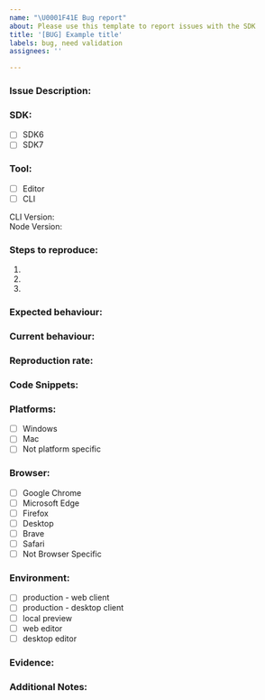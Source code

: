 ```yaml
---
name: "\U0001F41E Bug report"
about: Please use this template to report issues with the SDK
title: '[BUG] Example title'
labels: bug, need validation
assignees: ''

---
```


### **Issue Description:**

<!-- A clear and concise description of what the bug is. -->

### **SDK:**

<!-- Check the SDK version(s) where this issue is observed. -->
- [ ] SDK6
- [ ] SDK7

### **Tool:**

<!-- Indicate which tool this issue pertains to. -->
- [ ] Editor
- [ ] CLI

<!-- Specify versions if known. -->
CLI Version:  
Node Version:

### **Steps to reproduce:**

<!-- Provide a step-by-step process to reproduce the issue. -->
1. 
2. 
3. 

### **Expected behaviour:**

<!-- Describe what you expected to happen. -->

### **Current behaviour:**

<!-- Describe what actually happens instead of the expected behavior. -->

### **Reproduction rate:**

<!-- Indicate how often you can reproduce this issue, e.g., 5/10 times, always, etc. -->

### **Code Snippets:**

<!-- If applicable, provide code snippets to help explain the issue. -->

### **Platforms:**

<!-- Check any platforms where this issue is observed. -->
- [ ] Windows
- [ ] Mac
- [ ] Not platform specific

### **Browser:**

<!-- Check any browsers where this issue is observed. -->
- [ ] Google Chrome
- [ ] Microsoft Edge
- [ ] Firefox
- [ ] Desktop
- [ ] Brave
- [ ] Safari
- [ ] Not Browser Specific

### **Environment:**

<!-- Check any environments where this issue is observed. -->
- [ ] production - web client
- [ ] production - desktop client
- [ ] local preview
- [ ] web editor
- [ ] desktop editor

### **Evidence:**

<!-- Attach or describe any evidence for this issue, such as screenshots, logs, etc. -->

### **Additional Notes:**

<!-- Provide any other information or additional context that could be useful. -->
